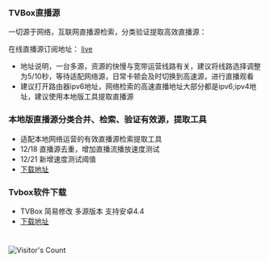 ### TVBox直播源

一切源于网络，互联网直播源检索，分类验证提取高效直播源：

在线直播源订阅地址： [live](https://mirror.ghproxy.com/raw.githubusercontent.com/Supprise0901/TVBox_warehouse/main/live.txt)

* 地址说明，一台多源，资源的快慢与宽带运营线路有关，建议将线路选择调整为5/10秒，等待适配网络源，日常卡顿会及时切换到高速源，进行直播观看
* 建议打开路由器ipv6地址，网络检索的高速直播地址大部分都是ipv6;ipv4地址，建议使用本地版工具提取直播源

### 本地版直播源分类合并、检索、验证有效源，提取工具

* 适配本地网络运营的有效直播源检索提取工具
* 12/18 直播源去重，增加直播流播放速度测试
* 12/21 新增速度测试阈值
* [下载地址](https://mirror.ghproxy.com/raw.githubusercontent.com/Supprise0901/TVBox_warehouse/main/local_find/find_source.rar)

### Tvbox软件下载
* TVBox 简易修改 多源版本 支持安卓4.4
*  [下载地址](https://mirror.ghproxy.com/raw.githubusercontent.com/mlabalabala/box/main/Release/app-release.apk)

#
![Visitor's Count](https://profile-counter.glitch.me/Supprise0901_TVBox_warehouse/count.svg)
